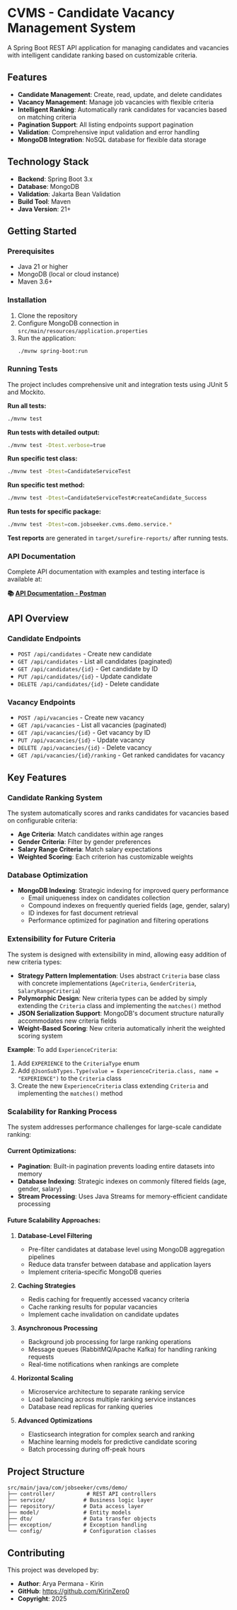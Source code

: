 # CVMS - Candidate Vacancy Management System

A Spring Boot REST API application for managing candidates and vacancies with intelligent candidate ranking based on customizable criteria.

## Features

- **Candidate Management**: Create, read, update, and delete candidates
- **Vacancy Management**: Manage job vacancies with flexible criteria
- **Intelligent Ranking**: Automatically rank candidates for vacancies based on matching criteria
- **Pagination Support**: All listing endpoints support pagination
- **Validation**: Comprehensive input validation and error handling
- **MongoDB Integration**: NoSQL database for flexible data storage

## Technology Stack

- **Backend**: Spring Boot 3.x
- **Database**: MongoDB
- **Validation**: Jakarta Bean Validation
- **Build Tool**: Maven
- **Java Version**: 21+

## Getting Started

### Prerequisites

- Java 21 or higher
- MongoDB (local or cloud instance)
- Maven 3.6+

### Installation

1. Clone the repository
2. Configure MongoDB connection in `src/main/resources/application.properties`
3. Run the application:
   ```bash
   ./mvnw spring-boot:run
   ```

### Running Tests

The project includes comprehensive unit and integration tests using JUnit 5 and Mockito.

**Run all tests:**
```bash
./mvnw test
```

**Run tests with detailed output:**
```bash
./mvnw test -Dtest.verbose=true
```

**Run specific test class:**
```bash
./mvnw test -Dtest=CandidateServiceTest
```

**Run specific test method:**
```bash
./mvnw test -Dtest=CandidateServiceTest#createCandidate_Success
```

**Run tests for specific package:**
```bash
./mvnw test -Dtest=com.jobseeker.cvms.demo.service.*
```

**Test reports** are generated in `target/surefire-reports/` after running tests.

### API Documentation

Complete API documentation with examples and testing interface is available at:

**📚 [API Documentation - Postman](https://documenter.getpostman.com/view/38965260/2sB3BLjnZV)**

## API Overview

### Candidate Endpoints
- `POST /api/candidates` - Create new candidate
- `GET /api/candidates` - List all candidates (paginated)
- `GET /api/candidates/{id}` - Get candidate by ID
- `PUT /api/candidates/{id}` - Update candidate
- `DELETE /api/candidates/{id}` - Delete candidate

### Vacancy Endpoints
- `POST /api/vacancies` - Create new vacancy
- `GET /api/vacancies` - List all vacancies (paginated)
- `GET /api/vacancies/{id}` - Get vacancy by ID
- `PUT /api/vacancies/{id}` - Update vacancy
- `DELETE /api/vacancies/{id}` - Delete vacancy
- `GET /api/vacancies/{id}/ranking` - Get ranked candidates for vacancy

## Key Features

### Candidate Ranking System
The system automatically scores and ranks candidates for vacancies based on configurable criteria:
- **Age Criteria**: Match candidates within age ranges
- **Gender Criteria**: Filter by gender preferences
- **Salary Range Criteria**: Match salary expectations
- **Weighted Scoring**: Each criterion has customizable weights

### Database Optimization
- **MongoDB Indexing**: Strategic indexing for improved query performance
  - Email uniqueness index on candidates collection
  - Compound indexes on frequently queried fields (age, gender, salary)
  - ID indexes for fast document retrieval
  - Performance optimized for pagination and filtering operations

### Extensibility for Future Criteria
The system is designed with extensibility in mind, allowing easy addition of new criteria types:

- **Strategy Pattern Implementation**: Uses abstract `Criteria` base class with concrete implementations (`AgeCriteria`, `GenderCriteria`, `SalaryRangeCriteria`)
- **Polymorphic Design**: New criteria types can be added by simply extending the `Criteria` class and implementing the `matches()` method
- **JSON Serialization Support**: MongoDB's document structure naturally accommodates new criteria fields
- **Weight-Based Scoring**: New criteria automatically inherit the weighted scoring system

**Example**: To add `ExperienceCriteria`:
1. Add `EXPERIENCE` to the `CriteriaType` enum
2. Add `@JsonSubTypes.Type(value = ExperienceCriteria.class, name = "EXPERIENCE")` to the `Criteria` class
3. Create the new `ExperienceCriteria` class extending `Criteria` and implementing the `matches()` method

### Scalability for Ranking Process
The system addresses performance challenges for large-scale candidate ranking:

#### Current Optimizations:
- **Pagination**: Built-in pagination prevents loading entire datasets into memory
- **Database Indexing**: Strategic indexes on commonly filtered fields (age, gender, salary)
- **Stream Processing**: Uses Java Streams for memory-efficient candidate processing

#### Future Scalability Approaches:

1. **Database-Level Filtering**
   - Pre-filter candidates at database level using MongoDB aggregation pipelines
   - Reduce data transfer between database and application layers
   - Implement criteria-specific MongoDB queries

2. **Caching Strategies**
   - Redis caching for frequently accessed vacancy criteria
   - Cache ranking results for popular vacancies
   - Implement cache invalidation on candidate updates

3. **Asynchronous Processing**
   - Background job processing for large ranking operations
   - Message queues (RabbitMQ/Apache Kafka) for handling ranking requests
   - Real-time notifications when rankings are complete

4. **Horizontal Scaling**
   - Microservice architecture to separate ranking service
   - Load balancing across multiple ranking service instances
   - Database read replicas for ranking queries

5. **Advanced Optimizations**
   - Elasticsearch integration for complex search and ranking
   - Machine learning models for predictive candidate scoring
   - Batch processing during off-peak hours

## Project Structure

```
src/main/java/com/jobseeker/cvms/demo/
├── controller/          # REST API controllers
├── service/            # Business logic layer
├── repository/         # Data access layer
├── model/              # Entity models
├── dto/                # Data transfer objects
├── exception/          # Exception handling
└── config/             # Configuration classes
```

## Contributing

This project was developed by:
- **Author**: Arya Permana - Kirin
- **GitHub**: https://github.com/KirinZero0
- **Copyright**: 2025
